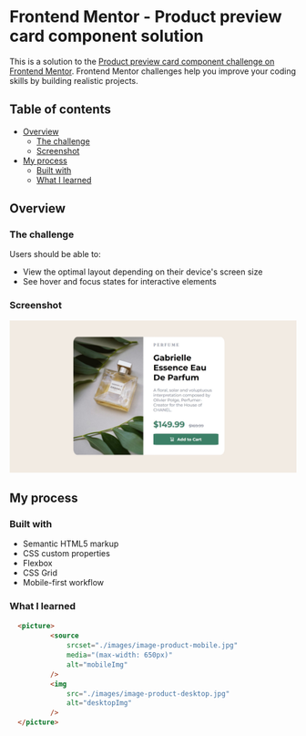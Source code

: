 # Frontend Mentor - Product preview card component solution

This is a solution to the [Product preview card component challenge on Frontend Mentor](https://www.frontendmentor.io/challenges/product-preview-card-component-GO7UmttRfa). Frontend Mentor challenges help you improve your coding skills by building realistic projects. 

## Table of contents

- [Overview](#overview)
  - [The challenge](#the-challenge)
  - [Screenshot](#screenshot)
- [My process](#my-process)
  - [Built with](#built-with)
  - [What I learned](#what-i-learned)


## Overview

### The challenge

Users should be able to:

- View the optimal layout depending on their device's screen size
- See hover and focus states for interactive elements

### Screenshot

![](/ProjectImages/ProductCard.jpeg)


## My process

### Built with

- Semantic HTML5 markup
- CSS custom properties
- Flexbox
- CSS Grid
- Mobile-first workflow

### What I learned

``` html
  <picture>
          <source
              srcset="./images/image-product-mobile.jpg"
              media="(max-width: 650px)"
              alt="mobileImg"
          />
          <img
              src="./images/image-product-desktop.jpg"
              alt="desktopImg"
          />
  </picture>
```